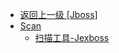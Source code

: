 - [返回上一级 [Jboss]](/3、Web容器漏洞/Jboss)
- [Scan](/3、Web容器漏洞/Jboss/Scan/)
  - [扫描工具-Jexboss](/3、Web容器漏洞/Jboss/Scan/扫描工具-Jexboss.md)
